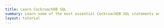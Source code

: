 ```yaml
---
title: Learn CockroachDB SQL
summary: Learn some of the most essential CockroachDB SQL statements on a local cluster.
layout: tutorial
---
```


<div
  data-katacoda-id="cockroachlabs/courses/get-started/learn-cockroachdb-sql"
  style="height: 91vh; width: 100%;">
</div>

<script>
  if(window.location.href.indexOf('/dev/learn-cockroachdb-sql-interactive') > 0){
    document.querySelector('#content').style.paddingTop = 0;
  }
</script>
<script src="//katacoda.com/embed.js"></script>
